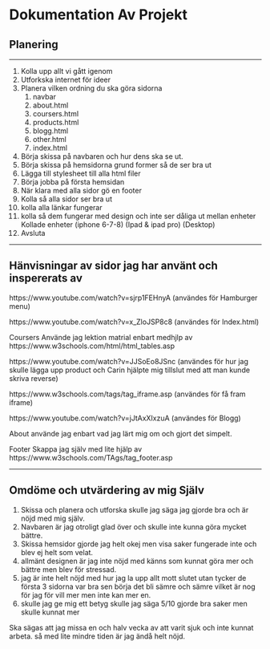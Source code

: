 # Dokumentation Av Projekt 

## Planering
____
1. Kolla upp allt vi gått igenom 
2. Utforkska internet för ideer
3. Planera vilken ordning du ska göra sidorna
   1. navbar
   2. about.html 
   3. coursers.html
   4. products.html 
   5. blogg.html
   6. other.html
   7. index.html 
4. Börja skissa på navbaren och hur dens ska se ut.
5. Börja skissa på hemsidorna grund former så de ser bra ut 
6. Lägga till stylesheet till alla html filer 
7. Börja jobba på första hemsidan
8. När klara med alla sidor gö en footer
9. Kolla så alla sidor ser bra ut 
10. kolla alla länkar fungerar
11. kolla så dem fungerar med design och inte ser dåliga ut mellan enheter 
    Kollade enheter (iphone 6-7-8) (Ipad & ipad pro) (Desktop)
12. Avsluta 
---
## Hänvisningar av sidor jag har använt och inspererats av 

<p>https://www.youtube.com/watch?v=sjrp1FEHnyA (användes för Hamburger menu)</p>
<p>https://www.youtube.com/watch?v=x_ZloJSP8c8 (användes för Index.html)</p>
<p>Coursers Använde jag lektion matrial enbart medhjlp av https://www.w3schools.com/html/html_tables.asp</p>
<p>https://www.youtube.com/watch?v=JJSoEo8JSnc (användes för hur jag skulle lägga upp product
och Carin hjälpte mig tillslut med att man kunde skriva reverse)</p>
<p>https://www.w3schools.com/tags/tag_iframe.asp (användes för få fram iframe)</p>
https://www.youtube.com/watch?v=jJtAxXIxzuA (användes för Blogg)</p>
<p>About använde jag enbart vad jag lärt mig om och gjort det simpelt.</p>
<p>Footer Skappa jag själv med lite hjälp av https://www.w3schools.com/TAgs/tag_footer.asp</p>

___
## Omdöme och utvärdering av mig Själv

1. Skissa och planera och utforska skulle jag säga jag gjorde bra och är nöjd med mig själv.
2. Navbaren är jag otroligt glad över och skulle inte kunna göra mycket bättre.
3. Skissa hemsidor gjorde jag helt okej men visa saker fungerade inte och blev ej helt som velat.
4. allmänt designen är jag inte nöjd med känns som kunnat göra mer och bättre men blev för stressad.
5. jag är inte helt nöjd med hur jag la upp allt mott slutet utan tycker de första 3 sidorna var bra
   sen börja det bli sämre och sämre vilket är nog för jag för vill mer men inte kan mer en.
6. skulle jag ge mig ett betyg skulle jag säga 5/10 gjorde bra saker men skulle kunnat mer

Ska sägas att jag missa en och halv vecka av att varit sjuk och inte kunnat arbeta.
så med lite mindre tiden är jag ändå helt nöjd.